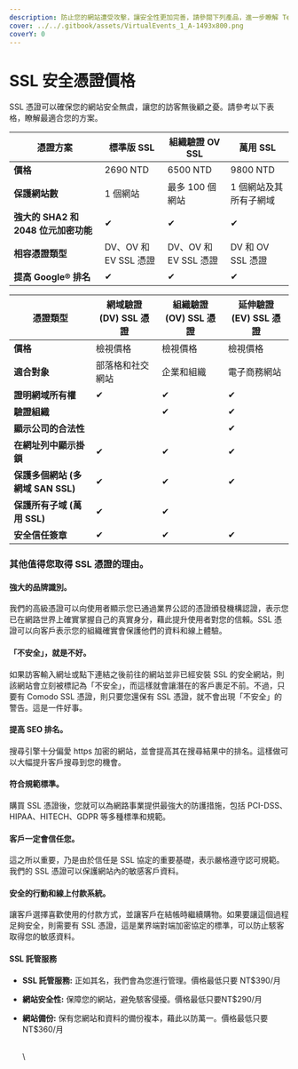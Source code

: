 ```yaml
---
description: 防止您的網站遭受攻擊，讓安全性更加完善，請參閱下列產品，進一步瞭解 Tenten 如何幫助您防止駭客來犯。
cover: ../../.gitbook/assets/VirtualEvents_1_A-1493x800.png
coverY: 0
---
```


# SSL 安全憑證價格

SSL 憑證可以確保您的網站安全無虞，讓您的訪客無後顧之憂。請參考以下表格，瞭解最適合您的方案。

| 憑證方案                       | 標準版 SSL           | 組織驗證 OV SSL       | 萬用 SSL         |
| -------------------------- | ----------------- | ----------------- | -------------- |
| **價格**                     | 2690 NTD          | 6500 NTD          | 9800 NTD       |
| **保護網站數**                  | 1 個網站             | 最多 100 個網站        | 1 個網站及其所有子網域   |
| **強大的 SHA2 和 2048 位元加密功能** | ✔                 | ✔                 | ✔              |
| **相容憑證類型**                 | DV、OV 和 EV SSL 憑證 | DV、OV 和 EV SSL 憑證 | DV 和 OV SSL 憑證 |
| **提高 Google® 排名**          | ✔                 | ✔                 | ✔              |

| 憑證類型                     | 網域驗證 (DV) SSL 憑證 | 組織驗證 (OV) SSL 憑證 | 延伸驗證 (EV) SSL 憑證 |
| ------------------------ | ---------------- | ---------------- | ---------------- |
| **價格**                   | 檢視價格             | 檢視價格             | 檢視價格             |
| **適合對象**                 | 部落格和社交網站         | 企業和組織            | 電子商務網站           |
| **證明網域所有權**              | ✔                | ✔                | ✔                |
| **驗證組織**                 |                  | ✔                | ✔                |
| **顯示公司的合法性**             |                  |                  | ✔                |
| **在網址列中顯示掛鎖**            | ✔                | ✔                | ✔                |
| **保護多個網站 (多網域 SAN SSL)** | ✔                | ✔                | ✔                |
| **保護所有子域 (萬用 SSL)**      | ✔                | ✔                |                  |
| **安全信任簽章**               | ✔                | ✔                | ✔                |

### 其他值得您取得 SSL 憑證的理由。

#### 強大的品牌識別。

我們的高級憑證可以向使用者顯示您已通過業界公認的憑證頒發機構認證，表示您已在網路世界上確實掌握自己的真實身分，藉此提升使用者對您的信賴。SSL 憑證可以向客戶表示您的組織確實會保護他們的資料和線上體驗。

#### 「不安全」，就是不好。

如果訪客輸入網址或點下連結之後前往的網站並非已經安裝 SSL 的安全網站，則該網站會立刻被標記為「不安全」，而這樣就會讓潛在的客戶裹足不前。不過，只要有 Comodo SSL 憑證，則只要您還保有 SSL 憑證，就不會出現「不安全」的警告。這是一件好事。

#### 提高 SEO 排名。

搜尋引擎十分偏愛 https 加密的網站，並會提高其在搜尋結果中的排名。這樣做可以大幅提升客戶搜尋到您的機會。

#### 符合規範標準。

購買 SSL 憑證後，您就可以為網路事業提供最強大的防護措施，包括 PCI-DSS、HIPAA、HITECH、GDPR 等多種標準和規範。

#### 客戶一定會信任您。

這之所以重要，乃是由於信任是 SSL 協定的重要基礎，表示嚴格遵守認可規範。我們的 SSL 憑證可以保護網站內的敏感客戶資料。

#### 安全的行動和線上付款系統。

讓客戶選擇喜歡使用的付款方式，並讓客戶在結帳時繼續購物。如果要讓這個過程足夠安全，則需要有 SSL 憑證，這是業界端對端加密協定的標準，可以防止駭客取得您的敏感資料。



#### SSL 託管服務

* **SSL 託管服務:** 正如其名，我們會為您進行管理。價格最低只要 NT$390/月
* **網站安全性:** 保障您的網站，避免駭客侵擾。價格最低只要NT$290/月
*   **網站備份:** 保有您網站和資料的備份複本，藉此以防萬一。價格最低只要 NT$360/月

    \
    \
